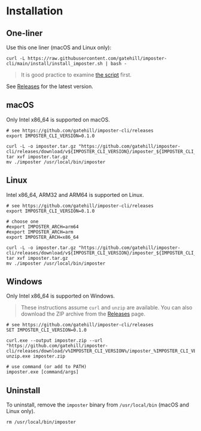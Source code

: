 # Installation

## One-liner

Use this one liner (macOS and Linux only):

```shell
curl -L https://raw.githubusercontent.com/gatehill/imposter-cli/main/install/install_imposter.sh | bash -
```

> It is good practice to examine [the script](../install/install_imposter.sh) first.

See [Releases](https://github.com/gatehill/imposter-cli/releases) for the latest version.

## macOS

Only Intel x86_64 is supported on macOS.

```shell
# see https://github.com/gatehill/imposter-cli/releases
export IMPOSTER_CLI_VERSION=0.1.0

curl -L -o imposter.tar.gz "https://github.com/gatehill/imposter-cli/releases/download/v${IMPOSTER_CLI_VERSION}/imposter_${IMPOSTER_CLI_VERSION}_macOS_x86_64.tar.gz"
tar xvf imposter.tar.gz
mv ./imposter /usr/local/bin/imposter
```

## Linux

Intel x86_64, ARM32 and ARM64 is supported on Linux.

```shell
# see https://github.com/gatehill/imposter-cli/releases
export IMPOSTER_CLI_VERSION=0.1.0

# choose one
#export IMPOSTER_ARCH=arm64
#export IMPOSTER_ARCH=arm
export IMPOSTER_ARCH=x86_64

curl -L -o imposter.tar.gz "https://github.com/gatehill/imposter-cli/releases/download/v${IMPOSTER_CLI_VERSION}/imposter_${IMPOSTER_CLI_VERSION}_Linux_{IMPOSTER_ARCH}.tar.gz"
tar xvf imposter.tar.gz
mv ./imposter /usr/local/bin/imposter
```

## Windows

Only Intel x86_64 is supported on Windows.

> These instructions assume `curl` and `unzip` are available. You can also download the ZIP archive from the [Releases](https://github.com/gatehill/imposter-cli/releases) page.

```
# see https://github.com/gatehill/imposter-cli/releases
SET IMPOSTER_CLI_VERSION=0.1.0

curl.exe --output imposter.zip --url "https://github.com/gatehill/imposter-cli/releases/download/v%IMPOSTER_CLI_VERSION%/imposter_%IMPOSTER_CLI_VERSION%_Windows_x86_64.zip"
unzip.exe imposter.zip

# use command (or add to PATH)
imposter.exe [command/args]
```

## Uninstall

To uninstall, remove the `imposter` binary from `/usr/local/bin` (macOS and Linux only).

```shell
rm /usr/local/bin/imposter
```

